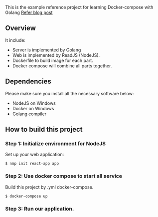 This is the example reference project for learning Docker-compose with Golang [Refer blog post](https://viblo.asia/p/docker-compose-la-gi-kien-thuc-co-ban-ve-docker-compose-1VgZv8d75Aw)
## Overview
It include: 
* Server is implemented by Golang
* Web is implemented by ReadJS (NodeJS).
* Dockerfile to build image for each part.
* Docker compose will combine all parts together.
## Dependencies 
Please make sure you install all the necessary software below:  
* NodeJS on Windows
* Docker on Windows
* Golang compiler

## How to build this project
### Step 1: Initialize environment for NodeJS
Set up your web application:
```
$ nmp init react-app app
```
### Step 2: Use docker compose to start all service
Build this project by .yml docker-compose.
```
$ docker-compose up
```
### Step 3: Run our application.
```

```
